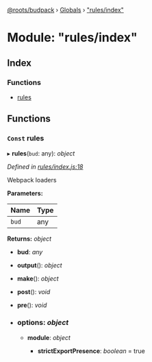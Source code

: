 [@roots/budpack](../README.md) › [Globals](../globals.md) › ["rules/index"](_rules_index_.md)

# Module: "rules/index"

## Index

### Functions

* [rules](_rules_index_.md#const-rules)

## Functions

### `Const` rules

▸ **rules**(`bud`: any): *object*

*Defined in [rules/index.js:18](https://github.com/roots/bud-support/blob/91a13d1/src/budpack/builder/webpack/rules/index.js#L18)*

Webpack loaders

**Parameters:**

Name | Type |
------ | ------ |
`bud` | any |

**Returns:** *object*

* **bud**: *any*

* **output**(): *object*

* **make**(): *object*

* **post**(): *void*

* **pre**(): *void*

* ### **options**: *object*

  * **module**: *object*

    * **strictExportPresence**: *boolean* = true
